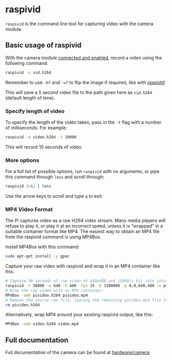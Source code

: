 # raspivid

`raspivid` is the command line tool for capturing video with the camera module.

## Basic usage of raspivid

With the camera module [connected and enabled](../..), record a video using the following command:

```bash
raspivid -o vid.h264
```

Remember to use `-hf` and `-vf` to flip the image if required, like with [raspistill](../raspistill)

This will save a 5 second video file to the path given here as `vid.h264` (default length of time).

### Specify length of video

To specify the length of the video taken, pass in the `-t` flag with a number of milliseconds. For example:

```bash
raspivid -o video.h264 -t 10000
```

This will record 10 seconds of video.

### More options

For a full list of possible options, run `raspivid` with no arguments, or pipe this command through `less` and scroll through:

```bash
raspivid 2>&1 | less
```

Use the arrow keys to scroll and type `q` to exit.

### MP4 Video Format

The Pi captures video as a raw H264 video stream. Many media players will refuse to play it, or play it at an incorrect speed, unless it is "wrapped" in a suitable container format like MP4. The easiest way to obtain an MP4 file from the raspivid command is using MP4Box.

Install MP4Box with this command:

```bash
sudo apt-get install -y gpac
```

Capture your raw video with raspivid and wrap it in an MP4 container like this:

```bash
# Capture 30 seconds of raw video at 640x480 and 150kB/s bit rate into a pivideo.h264 file:
raspivid -t 30000 -w 640 -h 480 -fps 25 -b 1200000 -p 0,0,640,480 -o pivideo.h264 
# Wrap the raw video with an MP4 container: 
MP4Box -add pivideo.h264 pivideo.mp4
# Remove the source raw file, leaving the remaining pivideo.mp4 file to play
rm pivideo.h264
```

Alternatively, wrap MP4 around your existing raspivid output, like this:

```bash
MP4Box -add video.h264 video.mp4
```

## Full documentation

Full documentation of the camera can be found at [hardware/camera](../../../../hardware/camera).
